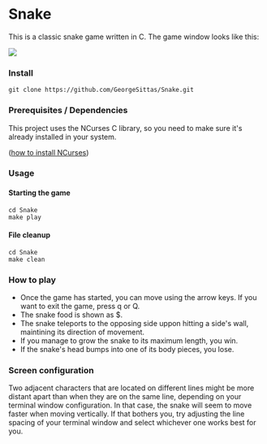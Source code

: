 # Snake

This is a classic snake game written in C. The game window looks like this:

![](https://imgur.com/njB0HCL.png)

### Install
```
git clone https://github.com/GeorgeSittas/Snake.git
```

### Prerequisites / Dependencies
This project uses the NCurses C library, so you need to make sure it's already installed in your system.

([how to install NCurses](https://www.ostechnix.com/how-to-install-ncurses-library-in-linux/))

### Usage
#### Starting the game
```
cd Snake
make play
```
#### File cleanup
```
cd Snake
make clean
```

### How to play
- Once the game has started, you can move using the arrow keys. If you want to exit the game, press q or Q.
- The snake food is shown as $.
- The snake teleports to the opposing side uppon hitting a side's wall, maintining its direction of movement.
- If you manage to grow the snake to its maximum length, you win.
- If the snake's head bumps into one of its body pieces, you lose.

### Screen configuration
Two adjacent characters that are located on different lines might be more distant apart than
when they are on the same line, depending on your terminal window configuration. In that case,
the snake will seem to move faster when moving vertically. If that bothers you, try adjusting the
line spacing of your terminal window and select whichever one works best for you.
